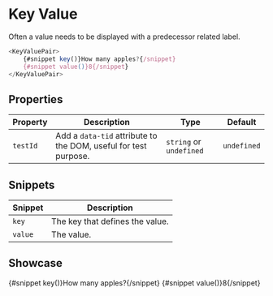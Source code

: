 <script lang="ts">
    import KeyValuePair from "$lib/components/KeyValuePair.svelte";
</script>

# Key Value

Often a value needs to be displayed with a predecessor related label.

```javascript
<KeyValuePair>
    {#snippet key()}How many apples?{/snippet}
    {#snippet value()}8{/snippet}
</KeyValuePair>
```

## Properties

| Property | Description                                                     | Type                    | Default     |
| -------- | --------------------------------------------------------------- | ----------------------- | ----------- |
| `testId` | Add a `data-tid` attribute to the DOM, useful for test purpose. | `string` or `undefined` | `undefined` |

## Snippets

| Snippet | Description                     |
| ------- | ------------------------------- |
| `key`   | The key that defines the value. |
| `value` | The value.                      |

## Showcase

<KeyValuePair>
    {#snippet key()}How many apples?{/snippet}
    {#snippet value()}8{/snippet}
</KeyValuePair>
